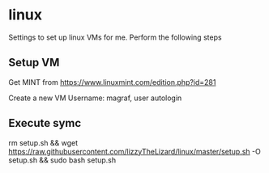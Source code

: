 # linux
Settings to set up linux VMs for me. Perform the following steps


## Setup VM
Get MINT from
https://www.linuxmint.com/edition.php?id=281

Create a new VM
Username: magraf, user autologin

## Execute symc
rm setup.sh && wget https://raw.githubusercontent.com/lizzyTheLizard/linux/master/setup.sh -O setup.sh && sudo bash setup.sh
